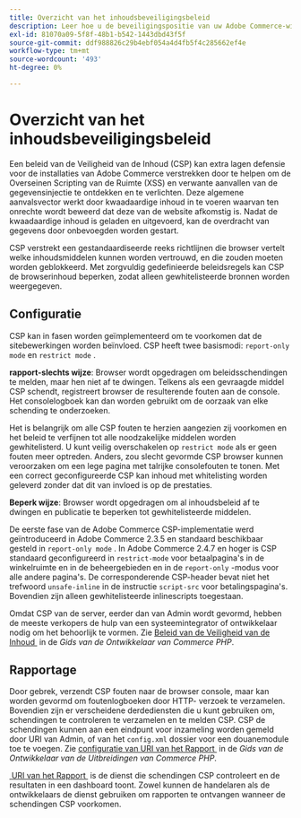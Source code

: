 ```yaml
---
title: Overzicht van het inhoudsbeveiligingsbeleid
description: Leer hoe u de beveiligingspositie van uw Adobe Commerce-winkel kunt verbeteren met behulp van een beleid voor inhoudsbeveiliging.
exl-id: 81070a09-5f8f-48b1-b542-1443dbd43f5f
source-git-commit: ddf988826c29b4ebf054a4d4fb5f4c285662ef4e
workflow-type: tm+mt
source-wordcount: '493'
ht-degree: 0%

---
```


# Overzicht van het inhoudsbeveiligingsbeleid

Een beleid van de Veiligheid van de Inhoud (CSP) kan extra lagen defensie voor de installaties van Adobe Commerce verstrekken door te helpen om de Overseinen Scripting van de Ruimte (XSS) en verwante aanvallen van de gegevensinjectie te ontdekken en te verlichten. Deze algemene aanvalsvector werkt door kwaadaardige inhoud in te voeren waarvan ten onrechte wordt beweerd dat deze van de website afkomstig is. Nadat de kwaadaardige inhoud is geladen en uitgevoerd, kan de overdracht van gegevens door onbevoegden worden gestart.

CSP verstrekt een gestandaardiseerde reeks richtlijnen die browser vertelt welke inhoudsmiddelen kunnen worden vertrouwd, en die zouden moeten worden geblokkeerd. Met zorgvuldig gedefinieerde beleidsregels kan CSP de browserinhoud beperken, zodat alleen gewhitelisteerde bronnen worden weergegeven.

## Configuratie

CSP kan in fasen worden geïmplementeerd om te voorkomen dat de sitebewerkingen worden beïnvloed. CSP heeft twee basismodi: `report-only mode` en `restrict mode` .

**rapport-slechts wijze**: Browser wordt opgedragen om beleidsschendingen te melden, maar hen niet af te dwingen. Telkens als een gevraagde middel CSP schendt, registreert browser de resulterende fouten aan de console. Het consolelogboek kan dan worden gebruikt om de oorzaak van elke schending te onderzoeken.

Het is belangrijk om alle CSP fouten te herzien aangezien zij voorkomen en het beleid te verfijnen tot alle noodzakelijke middelen worden gewhitelisterd. U kunt veilig overschakelen op `restrict mode` als er geen fouten meer optreden. Anders, zou slecht gevormde CSP browser kunnen veroorzaken om een lege pagina met talrijke consolefouten te tonen. Met een correct geconfigureerde CSP kan inhoud met whitelisting worden geleverd zonder dat dit van invloed is op de prestaties.

**Beperk wijze**: Browser wordt opgedragen om al inhoudsbeleid af te dwingen en publicatie te beperken tot gewhitelisteerde middelen.

De eerste fase van de Adobe Commerce CSP-implementatie werd geïntroduceerd in Adobe Commerce 2.3.5 en standaard beschikbaar gesteld in `report-only mode` .  In Adobe Commerce 2.4.7 en hoger is CSP standaard geconfigureerd in `restrict-mode` voor betaalpagina&#39;s in de winkelruimte en in de beheergebieden en in de `report-only` -modus voor alle andere pagina&#39;s. De corresponderende CSP-header bevat niet het trefwoord `unsafe-inline` in de instructie `script-src` voor betalingspagina&#39;s. Bovendien zijn alleen gewhitelisteerde inlinescripts toegestaan.

Omdat CSP van de server, eerder dan van Admin wordt gevormd, hebben de meeste verkopers de hulp van een systeemintegrator of ontwikkelaar nodig om het behoorlijk te vormen. Zie [&#x200B; Beleid van de Veiligheid van de Inhoud &#x200B;](https://developer.adobe.com/commerce/php/development/security/content-security-policies/) in de _Gids van de Ontwikkelaar van Commerce PHP_.


## Rapportage

Door gebrek, verzendt CSP fouten naar de browser console, maar kan worden gevormd om foutenlogboeken door HTTP- verzoek te verzamelen. Bovendien zijn er verscheidene derdediensten die u kunt gebruiken om, schendingen te controleren te verzamelen en te melden CSP. CSP de schendingen kunnen aan een eindpunt voor inzameling worden gemeld door URI van Admin, of van het `config.xml` dossier voor een douanemodule toe te voegen.  Zie [&#x200B; configuratie van URI van het Rapport &#x200B;](https://developer.adobe.com/commerce/php/development/security/content-security-policies/#report-uri-configuration) in de _Gids van de Ontwikkelaar van de Uitbreidingen van Commerce PHP_.

[&#x200B; URI van het Rapport &#x200B;](https://report-uri.io/) is de dienst die schendingen CSP controleert en de resultaten in een dashboard toont. Zowel kunnen de handelaren als de ontwikkelaars de dienst gebruiken om rapporten te ontvangen wanneer de schendingen CSP voorkomen.
